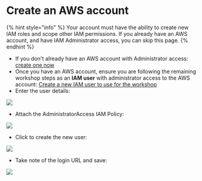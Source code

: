 # Create an AWS account

{% hint style="info" %}
Your account must have the ability to create new IAM roles and scope other IAM permissions. If you already have an AWS account, and have IAM Administrator access, you can skip this page.
{% endhint %}

* If you don't already have an AWS account with Administrator access: [create one now](http://docs.aws.amazon.com/connect/latest/adminguide/gettingstarted.html#sign-up-for-aws)
* Once you have an AWS account, ensure you are following the remaining workshop steps as an **IAM user** with administrator access to the AWS account: [Create a new IAM user to use for the workshop](https://console.aws.amazon.com/iam/home?region=us-east-1#/users$new)
* Enter the user details: 

![](https://github.com/snyk/user-docs/tree/695c746d1b207ffdf923b84e4590d31b29e2cc73/docs/partner-workshops/.gitbook/assets/iam-1-create-user%20%281%29.png)

* Attach the AdministratorAccess IAM Policy: 

![](https://github.com/snyk/user-docs/tree/695c746d1b207ffdf923b84e4590d31b29e2cc73/docs/partner-workshops/.gitbook/assets/iam-2-attach-policy.png)

* Click to create the new user: 

![](https://github.com/snyk/user-docs/tree/695c746d1b207ffdf923b84e4590d31b29e2cc73/docs/partner-workshops/.gitbook/assets/iam-3-create-user%20%281%29.png)

* Take note of the login URL and save: 

![](https://github.com/snyk/user-docs/tree/695c746d1b207ffdf923b84e4590d31b29e2cc73/docs/partner-workshops/.gitbook/assets/iam-4-save-url%20%281%29.png)

